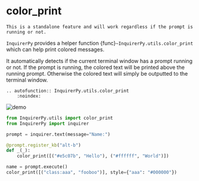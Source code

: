 # color_print

```{note}
This is a standalone feature and will work regardless if the prompt is running or not.
```

`InquirerPy` provides a helper function {func}`~InquirerPy.utils.color_print` which can help print colored messages.

It automatically detects if the current terminal window has a prompt running or not. If the prompt is running, the colored
text will be printed above the running prompt. Otherwise the colored text will simply be outputted to the terminal window.

```{eval-rst}
.. autofunction:: InquirerPy.utils.color_print
    :noindex:
```

![demo](https://assets.kazhala.me/InquirerPy/color_print.gif)

```python
from InquirerPy.utils import color_print
from InquirerPy import inquirer

prompt = inquirer.text(message="Name:")

@prompt.register_kb("alt-b")
def _(_):
    color_print([("#e5c07b", "Hello"), ("#ffffff", "World")])

name = prompt.execute()
color_print([("class:aaa", "fooboo")], style={"aaa": "#000000"})
```
